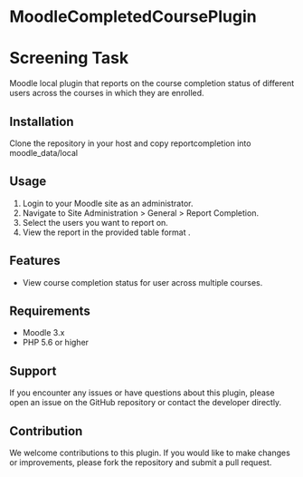 # MoodleCompletedCoursePlugin


# Screening Task

Moodle local plugin that reports on the course completion status of different users across the courses in which they are enrolled.

## Installation 

Clone the repository in your host and copy reportcompletion into moodle_data/local

## Usage

1. Login to your Moodle site as an administrator.
2. Navigate to Site Administration > General > Report Completion.
3. Select the users you want to report on.
4. View the report in the provided table format .

## Features

- View course completion status for user across multiple courses.

## Requirements

- Moodle 3.x
- PHP 5.6 or higher

## Support

If you encounter any issues or have questions about this plugin, please open an issue on the GitHub repository or contact the developer directly.

## Contribution

We welcome contributions to this plugin. If you would like to make changes or improvements, please fork the repository and submit a pull request.


